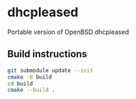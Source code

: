 # dhcpleased
Portable version of OpenBSD dhcpleased

## Build instructions

```sh
git submodule update --init
cmake -B build
cd build
cmake --build .
```
